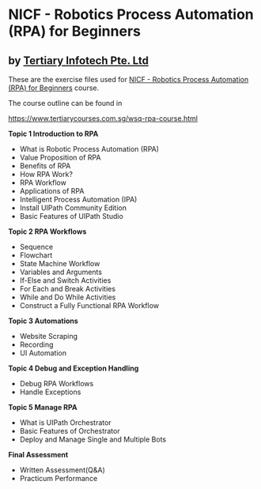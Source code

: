 # NICF - Robotics Process Automation (RPA) for Beginners
## by [Tertiary Infotech Pte. Ltd](https://www.tertiarycourses.com.sg/)

These are the exercise files used for [NICF - Robotics Process Automation (RPA) for Beginners](https://www.tertiarycourses.com.sg/wsq-rpa-course.html) course. 

The course outline can be found in 

https://www.tertiarycourses.com.sg/wsq-rpa-course.html

<p><strong>Topic 1 Introduction to RPA</strong></p>
<ul>
<li>What is Robotic Process Automation (RPA)</li>
<li>Value Proposition of RPA</li>
<li>Benefits of RPA</li>
<li>How RPA Work?</li>
<li>RPA Workflow</li>
<li>Applications of RPA</li>
<li>Intelligent Process Automation (IPA)</li>
<li>Install UIPath Community Edition</li>
<li>Basic Features of UIPath Studio</li>
</ul>
<p><strong>Topic 2 RPA Workflows</strong></p>
<ul>
<li>Sequence</li>
<li>Flowchart</li>
<li>State Machine Workflow</li>
<li>Variables and Arguments</li>
<li>If-Else and Switch Activities</li>
<li>For Each and Break Activities</li>
<li>While and Do While Activities</li>
<li>Construct a Fully Functional RPA Workflow</li>
</ul>
<p><strong>Topic 3 Automations</strong></p>
<ul>
<li>Website Scraping</li>
<li>Recording</li>
<li>UI Automation</li>
</ul>
<p><strong>Topic 4 Debug and Exception Handling</strong></p>
<ul>
<li>Debug RPA Workflows</li>
<li>Handle Exceptions</li>
</ul>
<p><strong>Topic 5 Manage RPA</strong></p>
<ul>
<li>What is UIPath Orchestrator</li>
<li>Basic Features of Orchestrator</li>
<li>Deploy and Manage Single and Multiple Bots</li>
</ul>

<p><strong>Final Assessment</strong></p>
<ul>
<li>Written Assessment(Q&amp;A)</li>
<li>Practicum Performance</li>
</ul>




